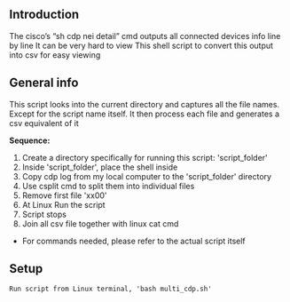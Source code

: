 ## Introduction

The cisco’s “sh cdp nei detail” cmd outputs all connected devices info line by line
It can be very hard to view
This shell script to convert this output into csv for easy viewing



## General info

This script looks into the current directory and captures all the file names. 
Except for the script name itself. 
It then process each file and generates a csv equivalent of it 


**Sequence:**

1. Create a directory specifically for running this script: 'script_folder'
2. Inside 'script_folder', place the shell inside
3. Copy cdp log from my local computer to the 'script_folder' directory
4. Use csplit cmd to split them into individual files
5. Remove first file 'xx00'
6. At Linux Run the script
7. Script stops
8. Join all csv file together with linux cat cmd

* For commands needed, please refer to the actual script itself


## Setup
```
Run script from Linux terminal, 'bash multi_cdp.sh'
```

